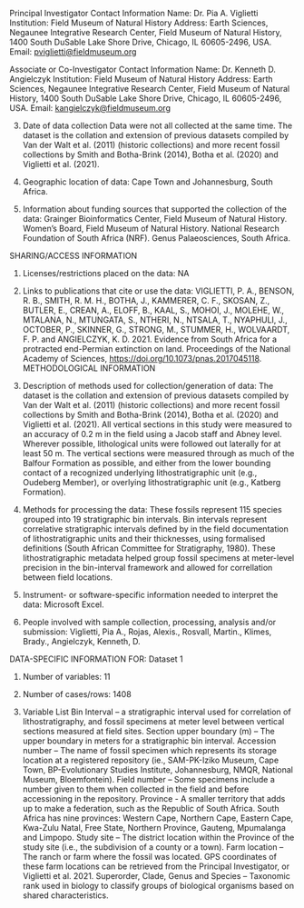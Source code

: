 Principal Investigator Contact Information
Name: Dr. Pia A. Viglietti
Institution: Field Museum of Natural History
Address: Earth Sciences, Negaunee Integrative Research Center, Field Museum of Natural History, 1400 South DuSable Lake Shore Drive, Chicago, IL 60605-2496, USA.
Email: pviglietti@fieldmuseum.org

Associate or Co-Investigator Contact Information
Name: Dr. Kenneth D. Angielczyk
Institution: Field Museum of Natural History
Address: Earth Sciences, Negaunee Integrative Research Center, Field Museum of Natural History, 1400 South DuSable Lake Shore Drive, Chicago, IL 60605-2496, USA.
Email: kangielczyk@fieldmuseum.org

3. Date of data collection 
Data were not all collected at the same time. The dataset is the collation and extension of previous datasets compiled by Van der Walt et al. (2011) (historic collections) and more recent fossil collections by Smith and Botha-Brink (2014), Botha et al. (2020) and Viglietti et al. (2021).

4. Geographic location of data:
Cape Town and Johannesburg, South Africa. 

5. Information about funding sources that supported the collection of the data: 
Grainger Bioinformatics Center, Field Museum of Natural History.
Women’s Board, Field Museum of Natural History.
National Research Foundation of South Africa (NRF).
Genus Palaeosciences, South Africa.

SHARING/ACCESS INFORMATION

1. Licenses/restrictions placed on the data: NA

2. Links to publications that cite or use the data: 
VIGLIETTI, P. A., BENSON, R. B., SMITH, R. M. H., BOTHA, J., KAMMERER, C. F., SKOSAN, Z., BUTLER, E., CREAN, A., ELOFF, B., KAAL, S., MOHOI, J., MOLEHE, W., MTALANA, N., MTUNGATA, S., NTHERI, N., NTSALA, T., NYAPHULI, J., OCTOBER, P., SKINNER, G., STRONG, M., STUMMER, H., WOLVAARDT, F. P. and ANGIELCZYK, K. D. 2021. Evidence from South Africa for a protracted end-Permian extinction on land. Proceedings of the National Academy of Sciences, https://doi.org/10.1073/pnas.2017045118.
METHODOLOGICAL INFORMATION

1. Description of methods used for collection/generation of data: 
The dataset is the collation and extension of previous datasets compiled by Van der Walt et al. (2011) (historic collections) and more recent fossil collections by Smith and Botha-Brink (2014), Botha et al. (2020) and Viglietti et al. (2021). All vertical sections in this study were measured to an accuracy of 0.2 m in the field using a Jacob staff and Abney level. Wherever possible, lithological units were followed out laterally for at least 50 m. The vertical sections were measured through as much of the Balfour Formation as possible, and either from the lower bounding contact of a recognized underlying lithostratigraphic unit (e.g., Oudeberg Member), or overlying lithostratigraphic unit (e.g., Katberg Formation).
2. Methods for processing the data: 
These fossils represent 115 species grouped into 19 stratigraphic bin intervals. Bin intervals represent correlative stratigraphic intervals defined by in the field documentation of lithostratigraphic units and their thicknesses, using formalised definitions (South African Committee for Stratigraphy, 1980). These lithostratigraphic metadata helped group fossil specimens at meter-level precision in the bin-interval framework and allowed for correllation between field locations.
3. Instrument- or software-specific information needed to interpret the data: 
Microsoft Excel.

5. People involved with sample collection, processing, analysis and/or submission: 
Viglietti, Pia A., Rojas, Alexis., Rosvall, Martin., Klimes, Brady., Angielczyk, Kenneth, D.

DATA-SPECIFIC INFORMATION FOR: Dataset 1
1. Number of variables: 11

2. Number of cases/rows: 1408

3. Variable List 
Bin Interval – a stratigraphic interval used for correlation of lithostratigraphy, and fossil specimens at meter level between vertical sections measured at field sites.
Section upper boundary (m) – The upper boundary in meters for a stratigraphic bin interval. 
Accession number – The name of fossil specimen which represents its storage location at a registered repository (ie., SAM-PK-Iziko Museum, Cape Town, BP-Evolutionary Studies Institute, Johannesburg, NMQR, National Museum, Bloemfontein).
Field number – Some specimens include a number given to them when collected in the field and before accessioning in the repository.
Province - A smaller territory that adds up to make a federation, such as the Republic of South Africa. South Africa has nine provinces: Western Cape, Northern Cape, Eastern Cape, Kwa-Zulu Natal, Free State, Northern Province, Gauteng, Mpumalanga and Limpopo.
Study site – The district location within the Province of the study site (i.e., the subdivision of a county or a town).
Farm location – The ranch or farm where the fossil was located. GPS coordinates of these farm locations can be retrieved from the Principal Investigator, or Viglietti et al. 2021.
Superorder, Clade, Genus and Species – Taxonomic rank used in biology to classify groups of biological organisms based on shared characteristics. 

